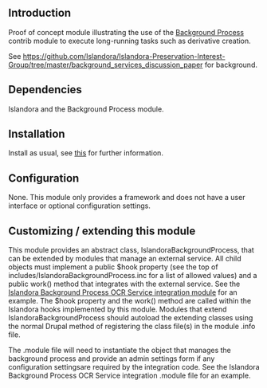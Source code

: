 ## Introduction

Proof of concept module illustrating the use of the [Background Process](https://www.drupal.org/project/background_process) contrib module to execute long-running tasks such as derivative creation.

See https://github.com/Islandora/Islandora-Preservation-Interest-Group/tree/master/background_services_discussion_paper for background.

## Dependencies

Islandora and the Background Process module.

## Installation

Install as usual, see [this](https://drupal.org/documentation/install/modules-themes/modules-7) for further information.

## Configuration

None. This module only provides a framework and does not have a user interface or optional configuration settings. 

## Customizing / extending this module

This module provides an abstract class, IslandoraBackgroundProcess, that can be extended by modules that manage an external service. All child objects must implement a public $hook property (see the top of includes/IslandoraBackgroundProcess.inc for a list of allowed values) and a public work() method that integrates with the external service. See the [Islandora Background Process OCR Service integration module](https://github.com/mjordan/islandora_bprocess_ocr) for an example. The $hook property and the work() method are called within the Islandora hooks implemented by this module. Modules that extend IslandoraBackgroundProcess should autoload the extending classes using the normal Drupal method of registering the class file(s) in the module .info file.

The .module file will need to instantiate the object that manages the background process and provide an admin settings form if any configuration settingsare required by the integration code. See the Islandora Background Process OCR Service integration .module file for an example.


